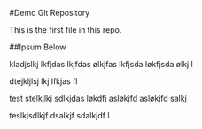 #Demo Git Repository

This is the first file in this repo.

##Ipsum Below

kladjslkj lkfjdas lkjfdas ølkjfas lkfjsda løkfjsda ølkj l

dtejkljlsj lkj lfkjas fl


test stelkjlkj sdlkjdas løkdfj asløkjfd asløkjfd salkj 

teslkjsdlkjf dsalkjf sdalkjdf l

